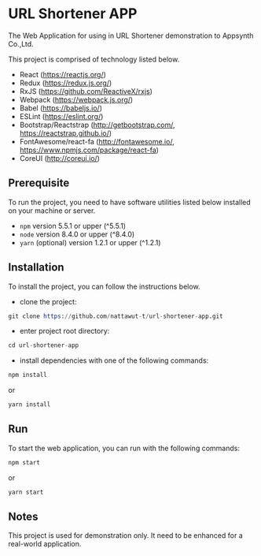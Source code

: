 # URL Shortener APP

The Web Application for using in URL Shortener demonstration to Appsynth Co.,Ltd.

This project is comprised of technology listed below.

- React (https://reactjs.org/)
- Redux (https://redux.js.org/)
- RxJS (https://github.com/ReactiveX/rxjs)
- Webpack (https://webpack.js.org/)
- Babel (https://babeljs.io/)
- ESLint (https://eslint.org/)
- Bootstrap/Reactstrap (http://getbootstrap.com/, https://reactstrap.github.io/)
- FontAwesome/react-fa (http://fontawesome.io/, https://www.npmjs.com/package/react-fa)
- CoreUI (http://coreui.io/)

## Prerequisite

To run the project, you need to have software utilities listed below installed on your machine or server.

- `npm` version 5.5.1 or upper (^5.5.1)
- `node` version 8.4.0 or upper (^8.4.0)
- `yarn` (optional) version 1.2.1 or upper (^1.2.1)

## Installation

To install the project, you can follow the instructions below.
- clone the project:
```s
git clone https://github.com/nattawut-t/url-shortener-app.git
```
- enter project root directory:
```s
cd url-shortener-app
```
- install dependencies with one of the following commands:
```s
npm install
```
or
```s
yarn install
```

## Run

To start the web application, you can run with the following commands:

```s
npm start
```

or

```s
yarn start
```

## Notes

This project is used for demonstration only. It need to be enhanced for a real-world application.